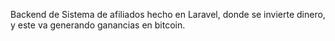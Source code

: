 Backend de Sistema de afiliados hecho en Laravel, donde se invierte dinero, y este va generando ganancias en bitcoin.
